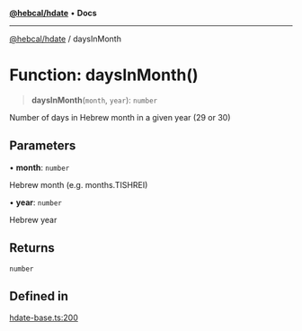 [**@hebcal/hdate**](../README.md) • **Docs**

***

[@hebcal/hdate](../globals.md) / daysInMonth

# Function: daysInMonth()

> **daysInMonth**(`month`, `year`): `number`

Number of days in Hebrew month in a given year (29 or 30)

## Parameters

• **month**: `number`

Hebrew month (e.g. months.TISHREI)

• **year**: `number`

Hebrew year

## Returns

`number`

## Defined in

[hdate-base.ts:200](https://github.com/hebcal/hdate-js/blob/285f3b584b6b2fae587a29ebff92389be73806cb/src/hdate-base.ts#L200)
